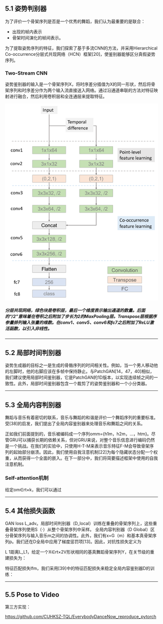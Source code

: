 ## 5.1 姿势判别器

为了评价一个骨架序列是否是一个优秀的舞蹈，我们认为最重要的是联合：
- 出现的帧内表示
- 骨架时间演化的帧间表示。

为了提取姿势序列的特征，我们探索了基于多流CNN的方法，并采用Hierarchical Co-occurrence分层式共现网络（HCN）框架[20]，使鉴别器能够区分真假姿势序列。

### Two-Stream CNN

姿势鉴别器的输入是一个骨架序列X，将时序差分插值为X的同一形状，然后将骨架序列和时序差分作为两个输入流直接送入网络。通过沿通道串联的方法对特征映射进行融合，然后利用卷积层和全连通层来提取特征。

![img](HCN.png)

##### 分层共现网络，绿色块是卷积层，最后一个维度表示输出通道的数量。后面的“/2”意味着在卷积之后附加了步长为2的MaxPooling层。Transpose层根据序参量排列输入张量的维数。在conv1、conv5、conv6和fc7之后附加了ReLU激活函数，以引入非线性。

---

## 5.2 局部时间判别器

姿势生成器的目标之一是生成的骨骼序列的时间相关性。例如，当一个男人移动他的左脚时，他的右脚应该在多帧中保持静止。与PatchGAN[14，47，40]相似，我们建议使用局部时间鉴别器，它是PatchGAN的1D版本，以实现连续帧之间的一致性。此外，局部时间鉴别器包含一个裁剪了的姿势鉴别器和一个小分类器。

---

## 5.3 全局内容判别器

舞蹈与音乐有着密切的联系，音乐与舞蹈的和谐是评价一个舞蹈序列的重要标准。受[38]的启发，我们提出了全局内容鉴别器来处理音乐和舞蹈之间的关系。

正如我们前面提到的，音乐被编码成一个序列omm={h1m，h2m，…，htm}。尽管GRU可以捕获长期的依赖关系，但对GRU来说，对整个音乐信息进行编码仍然是一个挑战。在我们的实验中，只使用H-T-M来表示音乐特征F-M会导致骨架序列的起始部分崩溃。因此，我们使用自我注意机制[22]为每个隐藏状态分配一个权重，从而获得一个全面的嵌入。在下一部分中，我们将简要描述框架中使用的自我注意机制。

### Self-attention机制

给定om∈rt×k，我们可以通过

---

## 5.4 其他损失函数

GAN loss L_adv。局部时间判别器（D_local）训练在重叠的骨架序列上，这些重叠骨架序列使用S（·）从整个骨架序列中采样。
全局内容判别器（D Global）区分骨架序列与输入音乐m之间的协调性。此外，我们有x=G（m）和基本真骨架序列p。我们还在D全局中应用了梯度惩罚项[13]。因此，对抗性损失定义为

L 1距离L_L1，给定一个X∈rt×2V形状相同的基真舞蹈骨架序列Y，在关节级的重建损失为：

特征匹配损失lfm，我们采用[39]中的特征匹配损失来稳定全局内容鉴别器D的训练：



---

## 5.5 Pose to Video

第三方实现：

https://github.com/CUHKSZ-TQL/EverybodyDanceNow_reproduce_pytorch